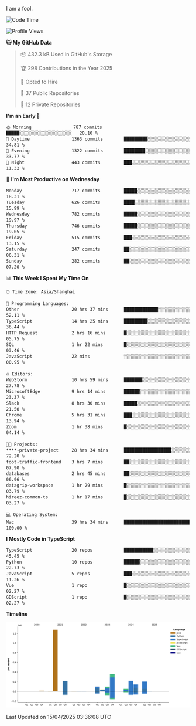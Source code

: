 I am a fool.

<!--START_SECTION:waka-->
![Code Time](http://img.shields.io/badge/Code%20Time-2%2C877%20hrs%2042%20mins-blue)

![Profile Views](http://img.shields.io/badge/Profile%20Views-1-blue)

**🐱 My GitHub Data** 

> 📦 432.3 kB Used in GitHub's Storage 
 > 
> 🏆 298 Contributions in the Year 2025
 > 
> 💼 Opted to Hire
 > 
> 📜 37 Public Repositories 
 > 
> 🔑 12 Private Repositories 
 > 
**I'm an Early 🐤** 

```text
🌞 Morning                787 commits         █████░░░░░░░░░░░░░░░░░░░░   20.10 % 
🌆 Daytime                1363 commits        █████████░░░░░░░░░░░░░░░░   34.81 % 
🌃 Evening                1322 commits        ████████░░░░░░░░░░░░░░░░░   33.77 % 
🌙 Night                  443 commits         ███░░░░░░░░░░░░░░░░░░░░░░   11.32 % 
```
📅 **I'm Most Productive on Wednesday** 

```text
Monday                   717 commits         █████░░░░░░░░░░░░░░░░░░░░   18.31 % 
Tuesday                  626 commits         ████░░░░░░░░░░░░░░░░░░░░░   15.99 % 
Wednesday                782 commits         █████░░░░░░░░░░░░░░░░░░░░   19.97 % 
Thursday                 746 commits         █████░░░░░░░░░░░░░░░░░░░░   19.05 % 
Friday                   515 commits         ███░░░░░░░░░░░░░░░░░░░░░░   13.15 % 
Saturday                 247 commits         ██░░░░░░░░░░░░░░░░░░░░░░░   06.31 % 
Sunday                   282 commits         ██░░░░░░░░░░░░░░░░░░░░░░░   07.20 % 
```


📊 **This Week I Spent My Time On** 

```text
🕑︎ Time Zone: Asia/Shanghai

💬 Programming Languages: 
Other                    20 hrs 37 mins      █████████████░░░░░░░░░░░░   52.11 % 
TypeScript               14 hrs 25 mins      █████████░░░░░░░░░░░░░░░░   36.44 % 
HTTP Request             2 hrs 16 mins       █░░░░░░░░░░░░░░░░░░░░░░░░   05.75 % 
SQL                      1 hr 22 mins        █░░░░░░░░░░░░░░░░░░░░░░░░   03.46 % 
JavaScript               22 mins             ░░░░░░░░░░░░░░░░░░░░░░░░░   00.95 % 

🔥 Editors: 
WebStorm                 10 hrs 59 mins      ███████░░░░░░░░░░░░░░░░░░   27.78 % 
MicrosoftEdge            9 hrs 14 mins       ██████░░░░░░░░░░░░░░░░░░░   23.37 % 
Slack                    8 hrs 30 mins       █████░░░░░░░░░░░░░░░░░░░░   21.50 % 
Chrome                   5 hrs 31 mins       ███░░░░░░░░░░░░░░░░░░░░░░   13.94 % 
Zoom                     1 hr 38 mins        █░░░░░░░░░░░░░░░░░░░░░░░░   04.14 % 

🐱‍💻 Projects: 
****-private-project     28 hrs 34 mins      ██████████████████░░░░░░░   72.20 % 
foot-traffic-frontend    3 hrs 7 mins        ██░░░░░░░░░░░░░░░░░░░░░░░   07.90 % 
databases                2 hrs 45 mins       ██░░░░░░░░░░░░░░░░░░░░░░░   06.96 % 
datagrip-workspace       1 hr 29 mins        █░░░░░░░░░░░░░░░░░░░░░░░░   03.79 % 
hireez-common-ts         1 hr 17 mins        █░░░░░░░░░░░░░░░░░░░░░░░░   03.27 % 

💻 Operating System: 
Mac                      39 hrs 34 mins      █████████████████████████   100.00 % 
```

**I Mostly Code in TypeScript** 

```text
TypeScript               20 repos            ███████████░░░░░░░░░░░░░░   45.45 % 
Python                   10 repos            ██████░░░░░░░░░░░░░░░░░░░   22.73 % 
JavaScript               5 repos             ███░░░░░░░░░░░░░░░░░░░░░░   11.36 % 
Vue                      1 repo              █░░░░░░░░░░░░░░░░░░░░░░░░   02.27 % 
GDScript                 1 repo              █░░░░░░░░░░░░░░░░░░░░░░░░   02.27 % 
```



**Timeline**

![Lines of Code chart](https://raw.githubusercontent.com/VeejaLiu/VeejaLiu/master/assets/bar_graph.png)


 Last Updated on 15/04/2025 03:36:08 UTC
<!--END_SECTION:waka-->
